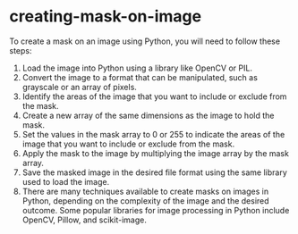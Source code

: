 # creating-mask-on-image

To create a mask on an image using Python, you will need to follow these steps:

  1. Load the image into Python using a library like OpenCV or PIL.
  2. Convert the image to a format that can be manipulated, such as grayscale or an array of pixels.
  3. Identify the areas of the image that you want to include or exclude from the mask.
  4. Create a new array of the same dimensions as the image to hold the mask.
  5. Set the values in the mask array to 0 or 255 to indicate the areas of the image that you want to include or exclude from the mask.
  6. Apply the mask to the image by multiplying the image array by the mask array.
  7. Save the masked image in the desired file format using the same library used to load the image.
  8. There are many techniques available to create masks on images in Python, depending on the complexity of the image and the desired outcome. Some popular libraries        for image processing in Python include OpenCV, Pillow, and scikit-image.
